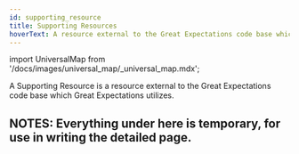 ```yaml
---
id: supporting_resource
title: Supporting Resources
hoverText: A resource external to the Great Expectations code base which Great Expectations utilizes.
---
```

import UniversalMap from '/docs/images/universal_map/_universal_map.mdx';

<UniversalMap setup='active' connect='active' create='active' validate='active'/>

A Supporting Resource is a resource external to the Great Expectations code base which Great Expectations utilizes.


NOTES: Everything under here is temporary, for use in writing the detailed page.
----------